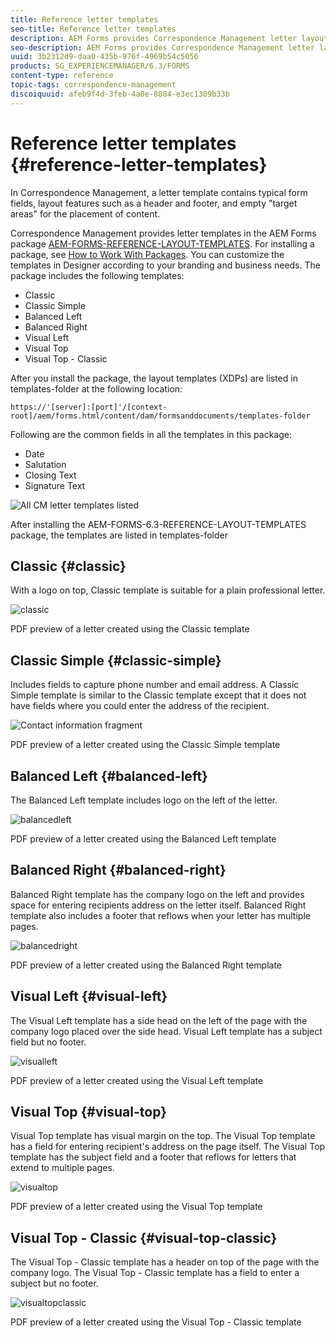 ```yaml
---
title: Reference letter templates
seo-title: Reference letter templates
description: AEM Forms provides Correspondence Management letter layout templates that you can use to create letters quickly. 
seo-description: AEM Forms provides Correspondence Management letter layout templates that you can use to create letters quickly. 
uuid: 3b2312d9-daa0-435b-976f-4969b54c5056
products: SG_EXPERIENCEMANAGER/6.3/FORMS
content-type: reference
topic-tags: correspondence-management
discoiquuid: afeb9f4d-3feb-4a0e-8884-e3ec1309b33b
---
```


# Reference letter templates {#reference-letter-templates}

In Correspondence Management, a letter template contains typical form fields, layout features such as a header and footer, and empty "target areas" for the placement of content.

Correspondence Management provides letter templates in the AEM Forms package [AEM-FORMS-REFERENCE-LAYOUT-TEMPLATES](https://www.adobeaemcloud.com/content/marketplace/marketplaceProxy.html?packagePath=/content/companies/public/adobe/packages/cq630/fd/AEM-FORMS-6.3-REFERENCE-LAYOUT-TEMPLATES). For installing a package, see [How to Work With Packages](/help/sites-administering/package-manager.md). You can customize the templates in Designer according to your branding and business needs. The package includes the following templates:

* Classic
* Classic Simple
* Balanced Left
* Balanced Right
* Visual Left
* Visual Top
* Visual Top - Classic

After you install the package, the layout templates (XDPs) are listed in templates-folder at the following location:

`https://'[server]:[port]'/[context-root]/aem/forms.html/content/dam/formsanddocuments/templates-folder`

Following are the common fields in all the templates in this package:

* Date
* Salutation
* Closing Text
* Signature Text

![All CM letter templates listed](assets/templatescorrespondence.png)

After installing the AEM-FORMS-6.3-REFERENCE-LAYOUT-TEMPLATES package, the templates are listed in templates-folder

## Classic {#classic}

With a logo on top, Classic template is suitable for a plain professional letter. 

![classic](assets/classic.png)

PDF preview of a letter created using the Classic template

## Classic Simple {#classic-simple}

Includes fields to capture phone number and email address. A Classic Simple template is similar to the Classic template except that it does not have fields where you could enter the address of the recipient. 

![Contact information fragment](assets/classicsimple.png)

PDF preview of a letter created using the Classic Simple template

## Balanced Left {#balanced-left}

The Balanced Left template includes logo on the left of the letter.

![balancedleft](assets/balancedleft.png)

PDF preview of a letter created using the Balanced Left template

## Balanced Right {#balanced-right}

Balanced Right template has the company logo on the left and provides space for entering recipients address on the letter itself. Balanced Right template also includes a footer that reflows when your letter has multiple pages.

![balancedright](assets/balancedright.png)

PDF preview of a letter created using the Balanced Right template

## Visual Left {#visual-left}

The Visual Left template has a side head on the left of the page with the company logo placed over the side head. Visual Left template has a subject field but no footer.

![visualleft](assets/visualleft.png)

PDF preview of a letter created using the Visual Left template

## Visual Top {#visual-top}

Visual Top template has visual margin on the top. The Visual Top template has a field for entering recipient's address on the page itself. The Visual Top template has the subject field and a footer that reflows for letters that extend to multiple pages.

![visualtop](assets/visualtop.png)

PDF preview of a letter created using the Visual Top template

## Visual Top - Classic {#visual-top-classic}

The Visual Top - Classic template has a header on top of the page with the company logo. The Visual Top - Classic template has a field to enter a subject but no footer.

![visualtopclassic](assets/visualtopclassic.png)

PDF preview of a letter created using the Visual Top - Classic template

